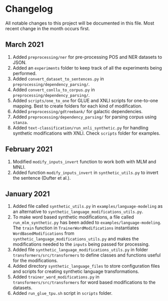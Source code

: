 # Changelog
All notable changes to this project will be documented in this file. Most recent change in the month occurs first.

## March 2021
1. Added `preprocessing/ner` for pre-processing POS and NER datasets to JSON.
1. Added an `experiments` folder to keep track of all the experiments being performed.
1. Added `convert_dataset_to_sentences.py` in `preprocessing/dependency_parsing/`.
1. Added `convert_conllu_to_corpus.py` in `preprocessing/dependency_parsing/`.
1. Added `scripts/one_to_one` for GLUE and XNLI scripts for one-to-one mapping. Best to create folders for each kind of modification.
1. Added `preprocessing/gdtreebank/` for galactic dependencies.
1. Added `preprocessing/dependency_parsing/` for parsing corpus using `stanza`.
1. Added `text-classification/run_xnli_synthetic.py` for handling synthetic modifications with XNLI. Check `scripts` folder for examples.

## February 2021
1. Modified `modify_inputs_invert` function to work both with MLM and MNLI.
1. Added function `modify_inputs_invert` in `synthetic_utils.py` to invert the sentence (Dufter et al.).

## January 2021
1. Added file called `synthetic_utils.py` in `examples/language-modeling` as an alternative to `synthetic_language_modifications_utils.py`.
1. To make word based synthetic modifications, a file called `run_mlm_synthetic.py` has been added to `examples/language-modeling`. The `train` function in `TrainerWordModifications` instantiates `WordBasedModifications` from `synthetic_language_modifications_utils.py` and makes the modifications needed to the `inputs` being passed for processing.
1. Added file `synthetic_language_modifications_utils.py` in folder `transformers/src/transformers` to define classes and functions useful for the modifications.
1. Added directory `synthetic_language_files` to store configuration files and scripts for creating synthetic language transformations.
1. Added `trainer_word_modifications.py` in `transformers/src/transformers` for word based modifications to the datasets.
1. Added `run_glue_tpu.sh` script in `scripts` folder.